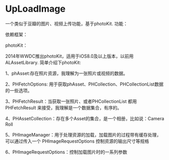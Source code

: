 # UpLoadImage
一个类似于豆瓣的图片、视频上传功能，基于photoKit.
功能：


依赖框架：


photoKit：

2014年WWDC推出photoKit，适用于iOS8.0及以上版本，以前用ALAssetLibrary.
简单介绍下photoKit:

1、phAsset:存在照片资源，我理解为一张照片或视频的数据。

2、PHFetchOptions: 用于获取phAsset、PHCollection、PHCollectionList数据的一些选项。

3、PHFetchResult：当获取一张照片、或者PHCollectionList 都用PHFetchResult 来接受，我理解是一个数据集合，有序的。

4、PHAssetCollection：存在多个Asset的集合，是一个相册，比如说：Camera Roll

5、PHImageManager：用于处理资源的加载，加载图片的过程带有缓存处理，可以通过传入一个 PHImageRequestOptions 控制资源的输出尺寸等规格

6、PHImageRequestOptions：控制加载图片时的一系列参数





